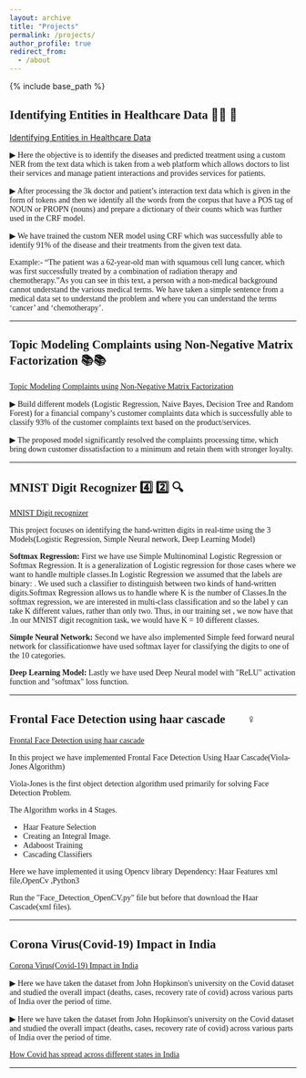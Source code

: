 ```yaml
---
layout: archive
title: "Projects"
permalink: /projects/
author_profile: true
redirect_from:
  - /about
---
```


{% include base_path %}


## <span style = "font-family: Georgia;"> Identifying Entities in Healthcare Data </span> 👩‍🔬 💊 

[Identifying Entities in Healthcare Data](https://github.com/sonamtripathi/NLP_Named_Entity_Recognition)

<span style="font-family: Georgia;">
▶︎ Here the objective is to identify the diseases and predicted treatment using a custom NER from the text data which is taken from a web platform which allows doctors to list their services and manage patient interactions and provides services for patients.

▶︎ After processing the 3k doctor and patient’s interaction text data which is given in the form of tokens and then we identify all the words from the corpus that have a POS tag of NOUN or PROPN (nouns) and prepare a dictionary of their counts which was further used in the CRF model.

▶︎ We have trained the custom NER model using CRF which was successfully able to identify 91% of the disease and their treatments from the given text data.

Example:- “The patient was a 62-year-old man with squamous cell lung cancer, which was first successfully treated by a combination of radiation therapy and chemotherapy.”As you can see in this text, a person with a non-medical background cannot understand the various medical terms. We have taken a simple sentence from a medical data set to understand the problem and where you can understand the terms ‘cancer’ and ‘chemotherapy’.

-------

## <span style = "font-family: Georgia;"> Topic Modeling Complaints using Non-Negative Matrix Factorization </span> 📚📚 

[Topic Modeling Complaints using Non-Negative Matrix Factorization](https://github.com/sonamtripathi/NLP-Project)

<span style="font-family: Georgia;"> 

▶︎ Build different models (Logistic Regression, Naive Bayes, Decision Tree and Random Forest) for a financial company’s customer complaints data which is successfully able to classify 93% of the customer complaints text based on the product/services.

 ▶︎ The proposed model significantly resolved the complaints processing time, which bring down customer dissatisfaction to a minimum and retain them with stronger loyalty.
 
-------

## <span style = "font-family: Georgia;"> MNIST Digit Recognizer </span>  4️⃣  2️⃣  🔍

[MNIST Digit recognizer](https://github.com/sonamtripathi/MNIST_digit_recognizer)

<span style="font-family: Georgia;"> 

This project focuses on identifying the hand-written digits in real-time using the 3 Models(Logistic Regression, Simple Neural network, Deep Learning Model) 

**Softmax Regression:**
First we have use Simple Multinominal Logistic Regression or Softmax Regression. It is a generalization of Logistic regression for those cases where we want to handle multiple classes.In Logistic Regression we assumed that the labels are binary: . We used such a classifier to distinguish between two kinds of hand-written digits.Softmax Regression allows us to handle  where K is the number of Classes.In the softmax regression, we are interested in multi-class classification and so the label y can take K different values, rather than only two. Thus, in our training set , we now have that .In our MNIST digit recognition task, we would have K = 10 different classes.

**Simple Neural Network:**
Second we have also implemented Simple feed forward neural network for classificationwe have used softmax layer for classifying the digits to one of the 10 categories.

**Deep Learning Model:**
Lastly we have used Deep Neural model with "ReLU" activation function and "softmax" loss function.

-------

## <span style = "font-family: Georgia;"> Frontal Face Detection using haar cascade</span> 🙍🏻‍♀️ 

[Frontal Face Detection using haar cascade](https://github.com/sonamtripathi/frontal_face_detection_using_haar_cascade)

<span style="font-family: Georgia;"> In this project we have implemented Frontal Face Detection Using Haar Cascade(Viola-Jones Algorithm)

Viola-Jones is the first object detection algorithm used primarily for solving Face Detection Problem.

The Algorithm works in 4 Stages.

- Haar Feature Selection
- Creating an Integral Image.
- Adaboost Training
- Cascading Classifiers

Here we have implemented it using Opencv library Dependency: Haar Features xml file,OpenCv ,Python3

Run the "Face_Detection_OpenCV.py" file but before that download the Haar Cascade(xml files).

-------

## <span style = "font-family: Georgia;"> Corona Virus(Covid-19) Impact in India </span>  💊💊

[Corona Virus(Covid-19) Impact in India](https://www.kaggle.com/code/geekysaint/corona-virus-covid-19-impact-in-india)

<span style="font-family: Georgia;"> 
▶︎ Here we have taken the dataset from John Hopkinson's university on the Covid dataset and studied the overall impact (deaths, cases, recovery rate of covid) across various parts of India over the period of time.

▶︎ Here we have taken the dataset from John Hopkinson's university on the Covid dataset and studied the overall impact (deaths, cases, recovery rate of covid) across various parts of India over the period of time.

[How Covid has spread across different states in India](https://github.com/user-attachments/assets/2889f6cd-f613-489d-96b6-0db7a42d7f2f)

-------
